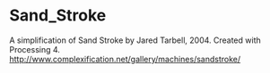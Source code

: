 # Sand_Stroke
 A simplification of Sand Stroke by Jared Tarbell, 2004. Created with Processing 4.
http://www.complexification.net/gallery/machines/sandstroke/